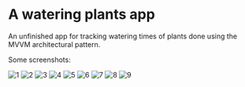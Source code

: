 # A watering plants app

An unfinished app for tracking watering times of plants done using the MVVM architectural pattern.

Some screenshots:

![1](./screenshots/1.png)
![2](./screenshots/2.png)
![3](./screenshots/3.png)
![4](./screenshots/4.png)
![5](./screenshots/5.png)
![6](./screenshots/6.png)
![7](./screenshots/7.png)
![8](./screenshots/8.png)
![9](./screenshots/9.png)
